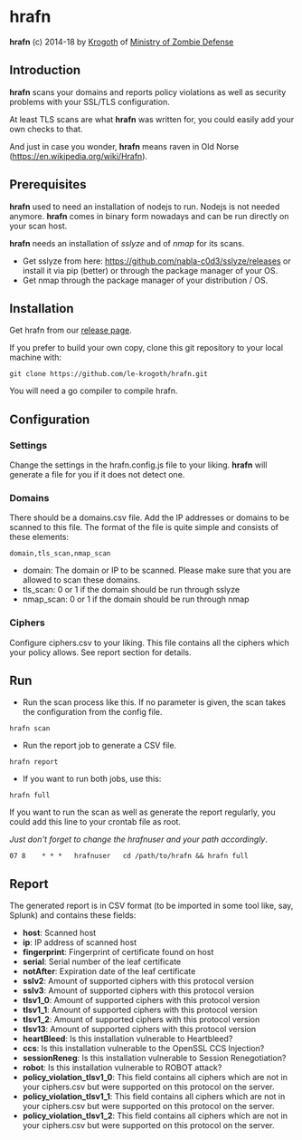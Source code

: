 hrafn
=====

**hrafn** (c) 2014-18 by [Krogoth](https://twitter.com/le_krogoth) of [Ministry of Zombie Defense](http://www.mzd.org.uk/)

## Introduction ##

**hrafn** scans your domains and reports policy violations as well as security problems with your SSL/TLS configuration.

At least TLS scans are what **hrafn** was written for, you could easily add your own checks to that.

And just in case you wonder, **hrafn** means raven in Old Norse (https://en.wikipedia.org/wiki/Hrafn).


## Prerequisites ##

**hrafn** used to need an installation of nodejs to run. Nodejs is not needed anymore. **hrafn** comes in binary form nowadays and can be run directly on your scan host.

**hrafn** needs an installation of *sslyze* and of *nmap* for its scans. 

* Get sslyze from here: https://github.com/nabla-c0d3/sslyze/releases or install it via pip (better) or through the package manager of your OS.
* Get nmap through the package manager of your distribution / OS.

## Installation ##

Get hrafn from our [release page](https://github.com/le-krogoth/hrafn/releases).

If you prefer to build your own copy, clone this git repository to your local machine with:

```
git clone https://github.com/le-krogoth/hrafn.git
```

You will need a go compiler to compile hrafn.


## Configuration ##

### Settings ###
Change the settings in the hrafn.config.js file to your liking. **hrafn** will generate a file for you if it does not detect one.

### Domains ###
There should be a domains.csv file. Add the IP addresses or domains to be scanned to this file. The format of the file is quite simple and consists of these elements:

```
domain,tls_scan,nmap_scan
```

- domain: The domain or IP to be scanned. Please make sure that you are allowed to scan these domains.
- tls_scan: 0 or 1 if the domain should be run through sslyze
- nmap_scan: 0 or 1 if the domain should be run through nmap


### Ciphers ###
Configure ciphers.csv to your liking. This file contains all the ciphers which your policy allows. See report section for details.

## Run ##

* Run the scan process like this. If no parameter is given, the scan takes the configuration from the config file.

```
hrafn scan
```

* Run the report job to generate a CSV file.

```
hrafn report
```

* If you want to run both jobs, use this:

```
hrafn full
```


If you want to run the scan as well as generate the report regularly, you could add this line to your crontab file as root. 

*Just don't forget to change the hrafnuser and your path accordingly*.

```
07 8    * * *   hrafnuser   cd /path/to/hrafn && hrafn full
```


## Report ##

The generated report is in CSV format (to be imported in some tool like, say, Splunk) and contains these fields:

* **host**: Scanned host
* **ip**: IP address of scanned host
* **fingerprint**: Fingerprint of certificate found on host
* **serial**: Serial number of the leaf certificate
* **notAfter**: Expiration date of the leaf certificate
* **sslv2**: Amount of supported ciphers with this protocol version
* **sslv3**: Amount of supported ciphers with this protocol version
* **tlsv1_0**: Amount of supported ciphers with this protocol version
* **tlsv1_1**: Amount of supported ciphers with this protocol version
* **tlsv1_2**: Amount of supported ciphers with this protocol version
* **tlsv13**: Amount of supported ciphers with this protocol version
* **heartBleed**: Is this installation vulnerable to Heartbleed?
* **ccs**: Is this installation vulnerable to the OpenSSL CCS Injection?
* **sessionReneg**: Is this installation vulnerable to Session Renegotiation?
* **robot**: Is this installation vulnerable to ROBOT attack?
* **policy_violation_tlsv1_0**: This field contains all ciphers which are not in your ciphers.csv but were supported on this protocol on the server.
* **policy_violation_tlsv1_1**: This field contains all ciphers which are not in your ciphers.csv but were supported on this protocol on the server.
* **policy_violation_tlsv1_2**: This field contains all ciphers which are not in your ciphers.csv but were supported on this protocol on the server.
